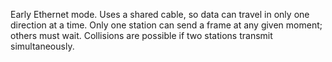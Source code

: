 Early Ethernet mode. Uses a shared cable, so data can travel in only one direction at a time. Only one station can send a frame at any given moment; others must wait. Collisions are possible if two stations transmit simultaneously.